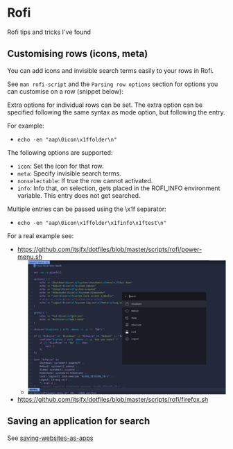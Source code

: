 # Rofi

Rofi tips and tricks I've found

## Customising rows (icons, meta)

You can add icons and invisible search terms easily to your rows in Rofi.

See `man rofi-script` and the `Parsing row options` section for options you can customise on a row (snippet below):

Extra options for individual rows can be set.  The extra option can be specified following the same syntax as mode option, but following the entry.

For example:
* `echo -en "aap\0icon\x1ffolder\n"`

The following options are supported:
* `icon`: Set the icon for that row.
* `meta`: Specify invisible search terms.
* `nonselectable`: If true the row cannot activated.
* `info`: Info that, on selection, gets placed in the ROFI_INFO environment variable. This entry does not get searched.

Multiple entries can be passed using the \x1f separator:
* `echo -en "aap\0icon\x1ffolder\x1finfo\x1ftest\n"`

For a real example see:
* https://github.com/itsjfx/dotfiles/blob/master/scripts/rofi/power-menu.sh
    * ![](./assets/rofi-power-menu-snippet.png)
* https://github.com/itsjfx/dotfiles/blob/master/scripts/rofi/firefox.sh

## Saving an application for search

See [saving-websites-as-apps](saving-websites-as-apps.md)